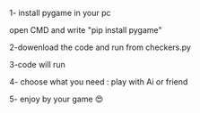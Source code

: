 1- install pygame in your pc 

open CMD and write "pip install pygame"

2-dowenload the code and run from checkers.py

3-code will run

4- choose what you need : play with Ai or friend

5- enjoy by your game 😍
